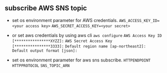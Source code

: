 
## subscribe AWS SNS topic

- set os environment parameter for AWS credentials.
  `AWS_ACCESS_KEY_ID=<your access key>`
  `AWS_SECRET_ACCESS_KEY=<your secret>`

- or set aws credentials by using aws cli
  `aws configure`
  `AWS Access Key ID [****************XYZZ]:`
  `AWS Secret Access Key [****************3333]:`
  `Default region name [ap-northeast2]:`
  `Default output format [json]:`

- set os environment parameter for aws sns subscribe.
  `HTTPENDPOINT`
  `HTTPPROTOCOL`
  `SNS_TOPIC_ARN`
